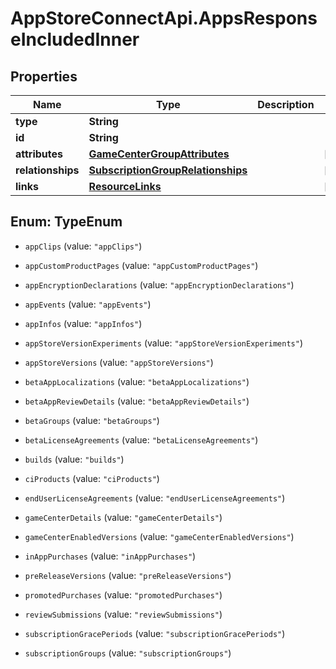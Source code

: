 # AppStoreConnectApi.AppsResponseIncludedInner

## Properties

Name | Type | Description | Notes
------------ | ------------- | ------------- | -------------
**type** | **String** |  | 
**id** | **String** |  | 
**attributes** | [**GameCenterGroupAttributes**](GameCenterGroupAttributes.md) |  | [optional] 
**relationships** | [**SubscriptionGroupRelationships**](SubscriptionGroupRelationships.md) |  | [optional] 
**links** | [**ResourceLinks**](ResourceLinks.md) |  | [optional] 



## Enum: TypeEnum


* `appClips` (value: `"appClips"`)

* `appCustomProductPages` (value: `"appCustomProductPages"`)

* `appEncryptionDeclarations` (value: `"appEncryptionDeclarations"`)

* `appEvents` (value: `"appEvents"`)

* `appInfos` (value: `"appInfos"`)

* `appStoreVersionExperiments` (value: `"appStoreVersionExperiments"`)

* `appStoreVersions` (value: `"appStoreVersions"`)

* `betaAppLocalizations` (value: `"betaAppLocalizations"`)

* `betaAppReviewDetails` (value: `"betaAppReviewDetails"`)

* `betaGroups` (value: `"betaGroups"`)

* `betaLicenseAgreements` (value: `"betaLicenseAgreements"`)

* `builds` (value: `"builds"`)

* `ciProducts` (value: `"ciProducts"`)

* `endUserLicenseAgreements` (value: `"endUserLicenseAgreements"`)

* `gameCenterDetails` (value: `"gameCenterDetails"`)

* `gameCenterEnabledVersions` (value: `"gameCenterEnabledVersions"`)

* `inAppPurchases` (value: `"inAppPurchases"`)

* `preReleaseVersions` (value: `"preReleaseVersions"`)

* `promotedPurchases` (value: `"promotedPurchases"`)

* `reviewSubmissions` (value: `"reviewSubmissions"`)

* `subscriptionGracePeriods` (value: `"subscriptionGracePeriods"`)

* `subscriptionGroups` (value: `"subscriptionGroups"`)




